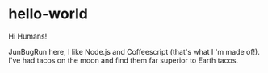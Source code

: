 # hello-world

Hi Humans!

JunBugRun here, I like Node.js and Coffeescript (that's what I 'm made of!).
I've had tacos on the moon and find them far superior to Earth tacos.
